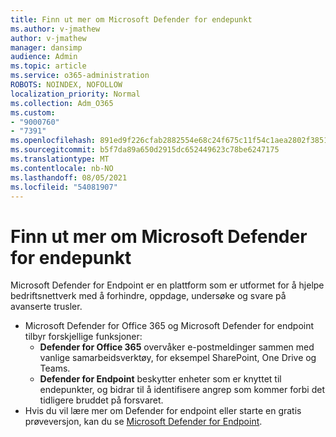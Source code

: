 ```yaml
---
title: Finn ut mer om Microsoft Defender for endepunkt
ms.author: v-jmathew
author: v-jmathew
manager: dansimp
audience: Admin
ms.topic: article
ms.service: o365-administration
ROBOTS: NOINDEX, NOFOLLOW
localization_priority: Normal
ms.collection: Adm_O365
ms.custom:
- "9000760"
- "7391"
ms.openlocfilehash: 891ed9f226cfab2882554e68c24f675c11f54c1aea2802f3851d42630af80df8
ms.sourcegitcommit: b5f7da89a650d2915dc652449623c78be6247175
ms.translationtype: MT
ms.contentlocale: nb-NO
ms.lasthandoff: 08/05/2021
ms.locfileid: "54081907"
---
```

# <a name="learn-more-about-microsoft-defender-for-endpoint"></a>Finn ut mer om Microsoft Defender for endepunkt

Microsoft Defender for Endpoint er en plattform som er utformet for å hjelpe bedriftsnettverk med å forhindre, oppdage, undersøke og svare på avanserte trusler.

- Microsoft Defender for Office 365 og Microsoft Defender for endpoint tilbyr forskjellige funksjoner:
  - **Defender for Office 365** overvåker e-postmeldinger sammen med vanlige samarbeidsverktøy, for eksempel SharePoint, One Drive og Teams.
  - **Defender for Endpoint** beskytter enheter som er knyttet til endepunkter, og bidrar til å identifisere angrep som kommer forbi det tidligere bruddet på forsvaret.
- Hvis du vil lære mer om Defender for endpoint eller starte en gratis prøveversjon, kan du se [Microsoft Defender for Endpoint](https://go.microsoft.com/fwlink/?linkid=2094113).
